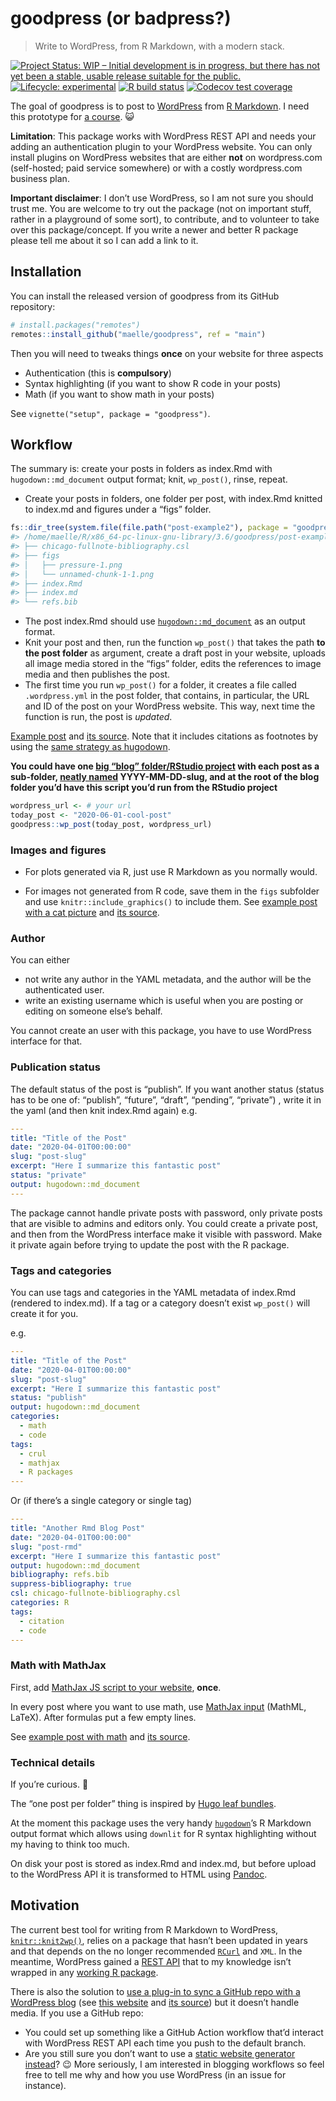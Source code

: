 
<!-- README.md is generated from README.Rmd. Please edit that file -->

# goodpress (or badpress?)

> Write to WordPress, from R Markdown, with a modern stack.

<!-- badges: start -->

[![Project Status: WIP – Initial development is in progress, but there
has not yet been a stable, usable release suitable for the
public.](https://www.repostatus.org/badges/latest/wip.svg)](https://www.repostatus.org/#wip)
[![Lifecycle:
experimental](https://img.shields.io/badge/lifecycle-experimental-orange.svg)](https://www.tidyverse.org/lifecycle/#experimental)
[![R build
status](https://github.com/maelle/goodpress/workflows/R-CMD-check/badge.svg)](https://github.com/maelle/goodpress/actions?query=workflow%3AR-CMD-check)
[![Codecov test
coverage](https://codecov.io/gh/maelle/goodpress/branch/main/graph/badge.svg)](https://codecov.io/gh/maelle/goodpress?branch=main)
<!-- badges: end -->

The goal of goodpress is to post to [WordPress](https://wordpress.org/)
from [R Markdown](https://rmarkdown.rstudio.com/). I need this prototype
for [a course](https://scientific-rmd-blogging.netlify.app/). 😺

**Limitation**: This package works with WordPress REST API and needs
your adding an authentication plugin to your WordPress website. You can
only install plugins on WordPress websites that are either **not** on
wordpress.com (self-hosted; paid service somewhere) or with a costly
wordpress.com business plan.

**Important disclaimer**: I don’t use WordPress, so I am not sure you
should trust me. You are welcome to try out the package (not on
important stuff, rather in a playground of some sort), to contribute,
and to volunteer to take over this package/concept. If you write a newer
and better R package please tell me about it so I can add a link to it.

## Installation

You can install the released version of goodpress from its GitHub
repository:

``` r
# install.packages("remotes")
remotes::install_github("maelle/goodpress", ref = "main")
```

Then you will need to tweaks things **once** on your website for three
aspects

  - Authentication (this is **compulsory**)
  - Syntax highlighting (if you want to show R code in your posts)
  - Math (if you want to show math in your posts)

See `vignette("setup", package = "goodpress")`.

## Workflow

The summary is: create your posts in folders as index.Rmd with
`hugodown::md_document` output format; knit, `wp_post()`, rinse, repeat.

  - Create your posts in folders, one folder per post, with index.Rmd
    knitted to index.md and figures under a “figs” folder.

<!-- end list -->

``` r
fs::dir_tree(system.file(file.path("post-example2"), package = "goodpress"))
#> /home/maelle/R/x86_64-pc-linux-gnu-library/3.6/goodpress/post-example2
#> ├── chicago-fullnote-bibliography.csl
#> ├── figs
#> │   ├── pressure-1.png
#> │   └── unnamed-chunk-1-1.png
#> ├── index.Rmd
#> ├── index.md
#> └── refs.bib
```

  - The post index.Rmd should use
    [`hugodown::md_document`](https://hugodown.r-lib.org/reference/md_document.html)
    as an output format.
  - Knit your post and then, run the function `wp_post()` that takes the
    path **to the post folder** as argument, create a draft post in your
    website, uploads all image media stored in the “figs” folder, edits
    the references to image media and then publishes the post.
  - The first time you run `wp_post()` for a folder, it creates a file
    called `.wordpress.yml` in the post folder, that contains, in
    particular, the URL and ID of the post on your WordPress website.
    This way, next time the function is run, the post is *updated*.

[Example post](https://rmd-wordpress.eu/post-rmd/) and [its
source](https://github.com/maelle/goodpress/tree/main/inst/post-example2).
Note that it includes citations as footnotes by using the [same strategy
as hugodown](https://github.com/r-lib/hugodown#citations).

**You could have one [big “blog” folder/RStudio
project](https://www.tidyverse.org/blog/2017/12/workflow-vs-script/)
with each post as a sub-folder, [neatly
named](http://www2.stat.duke.edu/~rcs46/lectures_2015/01-markdown-git/slides/naming-slides/naming-slides.pdf)
YYYY-MM-DD-slug, and at the root of the blog folder you’d have this
script you’d run from the RStudio project**

``` r
wordpress_url <- # your url
today_post <- "2020-06-01-cool-post"
goodpress::wp_post(today_post, wordpress_url)
```

### Images and figures

  - For plots generated via R, just use R Markdown as you normally
    would.

  - For images not generated from R code, save them in the `figs`
    subfolder and use `knitr::include_graphics()` to include them. See
    [example post with a cat
    picture](https://rmd-wordpress.eu/post-slug/) and [its
    source](https://github.com/maelle/goodpress/tree/main/inst/post-example).

### Author

You can either

  - not write any author in the YAML metadata, and the author will be
    the authenticated user.
  - write an existing username which is useful when you are posting or
    editing on someone else’s behalf.

You cannot create an user with this package, you have to use WordPress
interface for that.

### Publication status

The default status of the post is “publish”. If you want another status
(status has to be one of: “publish”, “future”, “draft”, “pending”,
“private”) , write it in the yaml (and then knit index.Rmd again) e.g.

``` yaml
---
title: "Title of the Post"
date: "2020-04-01T00:00:00"
slug: "post-slug"
excerpt: "Here I summarize this fantastic post"
status: "private"
output: hugodown::md_document
---
```

The package cannot handle private posts with password, only private
posts that are visible to admins and editors only. You could create a
private post, and then from the WordPress interface make it visible with
password. Make it private again before trying to update the post with
the R package.

### Tags and categories

You can use tags and categories in the YAML metadata of index.Rmd
(rendered to index.md). If a tag or a category doesn’t exist `wp_post()`
will create it for you.

e.g.

``` yaml
---
title: "Title of the Post"
date: "2020-04-01T00:00:00"
slug: "post-slug"
excerpt: "Here I summarize this fantastic post"
status: "publish"
output: hugodown::md_document
categories:
  - math
  - code
tags:
  - crul
  - mathjax
  - R packages
---
```

Or (if there’s a single category or single tag)

``` yaml
---
title: "Another Rmd Blog Post"
date: "2020-04-01T00:00:00"
slug: "post-rmd"
excerpt: "Here I summarize this fantastic post"
output: hugodown::md_document
bibliography: refs.bib
suppress-bibliography: true
csl: chicago-fullnote-bibliography.csl
categories: R
tags:
  - citation
  - code
---
```

### Math with MathJax

First, add [MathJax JS script to your
website](https://maelle.github.io/goodpress/articles/setup.html#math-1),
**once**.

In every post where you want to use math, use [MathJax
input](https://docs.mathjax.org/en/latest/input/tex/index.html) (MathML,
LaTeX). After formulas put a few empty lines.

See [example post with math](https://rmd-wordpress.eu/post-slug/) and
[its
source](https://github.com/maelle/goodpress/tree/main/inst/post-example).

### Technical details

If you’re curious. 🙂

The “one post per folder” thing is inspired by [Hugo leaf
bundles](https://gohugo.io/content-management/page-bundles/).

At the moment this package uses the very handy
[`hugodown`](https://hugodown.r-lib.org/)’s R Markdown output format
which allows using `downlit` for R syntax highlighting without my having
to think too much.

On disk your post is stored as index.Rmd and index.md, but before upload
to the WordPress API it is transformed to HTML using
[Pandoc](https://pandoc.org/).

## Motivation

The current best tool for writing from R Markdown to WordPress,
[`knitr::knit2wp()`](https://tobiasdienlin.com/2019/03/08/how-to-publish-a-blog-post-on-wordpress-using-rmarkdown/),
relies on a package that hasn’t been updated in years and that depends
on the no longer recommended
[`RCurl`](https://frie.codes/curl-vs-rcurl/) and `XML`. In the meantime,
WordPress gained a [REST API](https://developer.wordpress.org/rest-api/)
that to my knowledge isn’t wrapped in any [working R
package](https://github.com/jaredlander/wordpressr).

There is also the solution to [use a plug-in to sync a GitHub repo with
a WordPress blog](https://github.com/mAAdhaTTah/wordpress-github-sync/)
(see [this website](https://abcdr.thinkr.fr/soumettre-un-article/) and
[its source](https://github.com/ThinkR-open/abcdR)) but it doesn’t
handle media. If you use a GitHub repo:

  - You could set up something like a GitHub Action workflow that’d
    interact with WordPress REST API each time you push to the default
    branch.
  - Are you still sure you don’t want to use a [static website generator
    instead](https://gohugo.io/tools/migrations/)? 😉 More seriously, I
    am interested in blogging workflows so feel free to tell me why and
    how you use WordPress (in an issue for instance).
